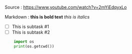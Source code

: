 Source : https://www.youtube.com/watch?v=2mYiEdqyxLo

Markdown :
**this is bold text**
_this is italics_

- [ ] This is subtask #1
- [ ] This is subtask #2

```python
    import os
    print(os.getcwd())
```